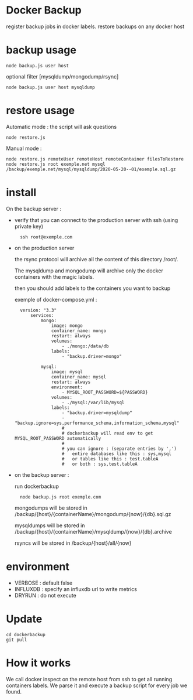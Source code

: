 # Docker Backup

register backup jobs in docker labels.
restore backups on any docker host

# backup usage

    node backup.js user host

optional filter [mysqldump/mongodump/rsync]

    node backup.js user host mysqldump

# restore usage

Automatic mode : the script will ask questions

    node restore.js

Manual mode :

    node restore.js remoteUser remoteHost remoteContainer filesToRestore
    node restore.js root exemple.net mysql /backup/exemple.net/mysql/mysqldump/2020-05-20--01/exemple.sql.gz 

# install

On the backup server :

- verify that you can connect to the production server with ssh (using private key)

        ssh root@exemple.com

- on the production server

    the rsync protocol will archive all the content of this directory /root/.

    The mysqldump and mongodump will archive only the docker containers with the magic labels.

    then you should add labels to the containers you want to backup

    exemple of docker-compose.yml :

        version: "3.3"
            services:
                mongo:
                    image: mongo
                    container_name: mongo
                    restart: always
                    volumes:
                        - ./mongo:/data/db
                    labels:
                        - "backup.driver=mongo"

                mysql:
                    image: mysql
                    container_name: mysql
                    restart: always
                    environment:
                        - MYSQL_ROOT_PASSWORD=${PASSWORD}
                    volumes:
                        - ./mysql:/var/lib/mysql
                    labels:
                        - "backup.driver=mysqldump"
                        - "backup.ignore=sys,performance_schema,information_schema,mysql"
                        #
                        # dockerbackup will read env to get MYSQL_ROOT_PASSWORD automatically
                        # 
                        # you can ignore : (separate entries by ',')
                        #   entire databases like this : sys,mysql
                        #   or tables like this : test.tableA
                        #   or both : sys,test.tableA

- on the backup server :

    run dockerbackup

        node backup.js root exemple.com

    mongodumps will be stored in /backup/{host}/{containerName}/mongodump/{now}/{db}.sql.gz

    mysqldumps will be stored in /backup/{host}/{containerName}/mysqldump/{now}/{db}.archive
    
    rsyncs will be stored in /backup/{host}/all/{now}

# environment

- VERBOSE : default false
- INFLUXDB : specify an influxdb url to write metrics
- DRYRUN : do not execute

# Update

    cd dockerbackup
    git pull

# How it works

We call docker inspect on the remote host from ssh to get all running containers labels.
We parse it and execute a backup script for every job we found.
